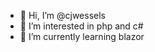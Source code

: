 - 👋 Hi, I’m @cjwessels
- 👀 I’m interested in php and c#
- 🌱 I’m currently learning blazor
<!---
cjwessels/cjwessels is a ✨ special ✨ repository because its `README.md` (this file) appears on your GitHub profile.
You can click the Preview link to take a look at your changes.
--->
